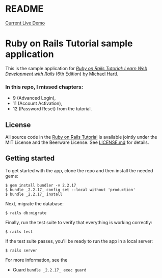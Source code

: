 # README

[Current Live Demo](https://git.heroku.com/warm-savannah-99063.git
)

# Ruby on Rails Tutorial sample application

This is the sample application for
[*Ruby on Rails Tutorial:
Learn Web Development with Rails*](https://www.railstutorial.org/)
(6th Edition)
by [Michael Hartl](https://www.michaelhartl.com/).

### In this repo, I missed chapters:
- 9 (Advanced Login), 
- 11 (Account Activation), 
- 12 (Password Reset) from the tutorial.

## License

All source code in the [Ruby on Rails Tutorial](https://www.railstutorial.org/)
is available jointly under the MIT License and the Beerware License. See
[LICENSE.md](LICENSE.md) for details.

## Getting started

To get started with the app, clone the repo and then install the needed gems:

```
$ gem install bundler -v 2.2.17
$ bundle _2.2.17_ config set --local without 'production'
$ bundle _2.2.17_ install
```

Next, migrate the database:

```
$ rails db:migrate
```

Finally, run the test suite to verify that everything is working correctly:

```
$ rails test
```

If the test suite passes, you'll be ready to run the app in a local server:

```
$ rails server
```

For more information, see the

- Guard `bundle _2.2.17_ exec guard`